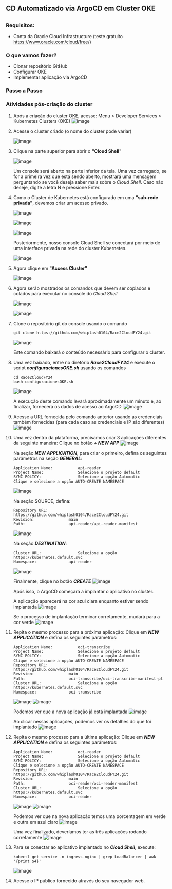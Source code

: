 ## CD Automatizado via ArgoCD em Cluster OKE

## ##

### Requisitos:

- Conta da Oracle Cloud Infrastructure (teste gratuito https://www.oracle.com/cloud/free/)

### O que vamos fazer?

- Clonar repositório GitHub
- Configurar OKE
- Implementar aplicação via ArgoCD

### Passo a Passo

### Atividades pós-criação do cluster

1. Após a criação do cluster OKE, acesse:
	Menu > Developer Services > Kubernetes Clusters (OKE)
	![image](https://github.com/whiplash0104/Race2CloudFY24/assets/14284928/af8781b0-f2fa-4575-97ff-a6705f171d20)

3. Acesse o cluster criado (o nome do cluster pode variar)

	![image](https://github.com/whiplash0104/Race2CloudFY24/assets/40583067/56f2949d-43c4-4999-a91e-6732affc4d22)

4. Clique na parte superior para abrir o **"Cloud Shell"**

	![image](https://github.com/whiplash0104/Race2CloudFY24/assets/40583067/c281f159-c86e-4051-b12f-618c447739ab)

	Um console será aberto na parte inferior da tela. Uma vez carregado, se for a primeira vez que está sendo aberto, mostrará uma mensagem perguntando se você deseja saber mais sobre o *Cloud Shell*. Caso não deseje, digite a letra N e pressione Enter.

5. Como o Cluster de Kubernetes está configurado em uma **"sub-rede privada"**, devemos criar um acesso privado.

	![image](https://github.com/whiplash0104/Race2CloudFY24/assets/40583067/2fa17022-c6b8-416f-b8df-3fc7679b91cc)

	![image](https://github.com/whiplash0104/Race2CloudFY24/assets/40583067/d2ca2f22-0edd-4b32-a77c-6b3caa277757)

	![image](https://github.com/whiplash0104/Race2CloudFY24/assets/40583067/91486d4a-1909-4e30-8acf-057630ea4620)

	Posteriormente, nosso console Cloud Shell se conectará por meio de uma interface privada na rede do cluster Kubernetes.

	![image](https://github.com/whiplash0104/Race2CloudFY24/assets/40583067/dc2253d4-00c1-41db-9cf0-017f215a3c94)

7. Agora clique em **"Access Cluster"**

   	![image](https://github.com/whiplash0104/Race2CloudFY24/assets/40583067/a1f39e2c-39fc-4cd0-98b4-5581f3978117)

8. Agora serão mostrados os comandos que devem ser copiados e colados para executar no console do *Cloud Shell*

	![image](https://github.com/whiplash0104/Race2CloudFY24/assets/40583067/383a892e-228a-4f0f-bbb2-315b740b5bf8)

	![image](https://github.com/whiplash0104/Race2CloudFY24/assets/40583067/05ae701e-d6cd-422c-9f9a-f21abc8aa2ba)

9. Clone o repositório git do console usando o comando
	```
	git clone https://github.com/whiplash0104/Race2CloudFY24.git
	```
	![image](https://github.com/whiplash0104/Race2CloudFY24/assets/14284928/1aac26c5-52e1-4020-b0ce-eb34368a450d)
	
	Este comando baixará o conteúdo necessário para configurar o cluster.

12. Uma vez baixado, entre no diretório ***Race2CloudFY24*** e execute o script ***configuracionesOKE.sh*** usando os comandos
	```
	cd Race2CloudFY24
	bash configuracionesOKE.sh
	```
	![image](https://github.com/whiplash0104/Race2CloudFY24/assets/14284928/d83e682c-d92e-4151-9700-9a89d89aed1a)

	A execução deste comando levará aproximadamente um minuto e, ao finalizar, fornecerá os dados de acesso ao ArgoCD.
	![image](https://github.com/whiplash0104/Race2CloudFY24/assets/14284928/8788492d-f3a7-4a2d-9567-b8db7fb51f4b)

13. Acesse a URL fornecida pelo comando anterior usando as credenciais também fornecidas (para cada caso as credenciais e IP são diferentes)
	![image](https://github.com/whiplash0104/Race2CloudFY24/assets/14284928/5fc8f180-3521-4feb-be63-9aad5adf1513)

14. Uma vez dentro da plataforma, precisamos criar 3 aplicações diferentes da seguinte maneira:
	Clique no botão ***+ NEW APP***
	![image](https://github.com/whiplash0104/Race2CloudFY24/assets/14284928/06adb6f9-1d48-4def-bc47-2e320af0d7e1)

 	Na seção ***NEW APPLICATION***, para criar o primeiro, defina os seguintes parâmetros na seção ***GENERAL***:
 	```
	Application Name:			api-reader
  	Project Name: 				Selecione o projeto default
  	SYNC POLICY:				Selecione a opção Automatic
	Clique e selecione a opção AUTO-CREATE NAMESPACE
  	```
  	![image](https://github.com/whiplash0104/Race2CloudFY24/assets/14284928/84f7596b-e74e-4c8a-9059-f5a4dd573438)

	Na seção SOURCE, defina:
	```
	Repository URL:				https://github.com/whiplash0104/Race2CloudFY24.git
 	Revision:				main
 	Path:					api-reader/api-reader-manifest
 	```
 	![image](https://github.com/whiplash0104/Race2CloudFY24/assets/14284928/29d6535c-4941-43ac-8323-4bbf784c2799)

	Na seção ***DESTINATION***:
	```
	Cluster URL:				Selecione a opção https://kubernetes.default.svc
 	Namespace:				api-reader
 	```
 	![image](https://github.com/whiplash0104/Race2CloudFY24/assets/14284928/cf41c3f9-24c4-431a-ac57-0697c73bfafb)

	Finalmente, clique no botão ***CREATE***
	![image](https://github.com/whiplash0104/Race2CloudFY24/assets/14284928/3d466c5a-9e11-4100-b67a-9f194cc337fd)

	Após isso, o ArgoCD começará a implantar o aplicativo no cluster.

	A aplicação aparecerá na cor azul clara enquanto estiver sendo implantada
	![image](https://github.com/whiplash0104/Race2CloudFY24/assets/14284928/5bf4aa77-677c-434b-9a4c-47802205042d)

	Se o processo de implantação terminar corretamente, mudará para a cor verde
	![image](https://github.com/whiplash0104/Race2CloudFY24/assets/14284928/36c2fe79-7f47-40bb-9bba-9da04c8c2c5f)

15. Repita o mesmo processo para a próxima aplicação:
	Clique em ***NEW APPLICATION*** e defina os seguintes parâmetros:
 	```
	Application Name:			oci-transcribe
  	Project Name: 				Selecione o projeto default
  	SYNC POLICY:				Selecione a opção Automatic
	Clique e selecione a opção AUTO-CREATE NAMESPACE
  	Repository URL:				https://github.com/whiplash0104/Race2CloudFY24.git
 	Revision:				main
 	Path:					oci-transcribe/oci-transcribe-manifest-pt
  	Cluster URL:				Selecione a opção https://kubernetes.default.svc
 	Namespace:				oci-transcribe
  	```
  	![image](https://github.com/whiplash0104/Race2CloudFY24/assets/14284928/722a700b-5ccf-4587-ab75-ef0f50599335)
	![image](https://github.com/whiplash0104/Race2CloudFY24/assets/14284928/b904c0bb-6e34-4312-acb5-5e51e9fdc1de)

	Podemos ver que a nova aplicação já está implantada
	![image](https://github.com/whiplash0104/Race2CloudFY24/assets/40583067/7bb44188-3313-4133-ad18-e9f38dd056c0)

	Ao clicar nessas aplicações, podemos ver os detalhes do que foi implantado
	![image](https://github.com/whiplash0104/Race2CloudFY24/assets/40583067/3bc6200e-c1d0-42ad-87da-f8ab24e57c80)

17. Repita o mesmo processo para a última aplicação:
	Clique em ***NEW APPLICATION*** e defina os seguintes parâmetros:
 	```
	Application Name:			oci-reader
  	Project Name: 				Selecione o projeto default
  	SYNC POLICY:				Selecione a opção Automatic
	Clique e selecione a opção AUTO-CREATE NAMESPACE
  	Repository URL:				https://github.com/whiplash0104/Race2CloudFY24.git
 	Revision:				main
 	Path:					oci-reader/oci-reader-manifest
  	Cluster URL:				Selecione a opção https://kubernetes.default.svc
 	Namespace:				oci-reader
  	```
	![image](https://github.com/whiplash0104/Race2CloudFY24/assets/14284928/09740c03-d10a-4b16-9b03-36b0b1631c37)
	![image](https://github.com/whiplash0104/Race2CloudFY24/assets/14284928/e92bb58f-c2be-44a3-a825-f924fcfe7a9b)

	Podemos ver que na nova aplicação temos uma porcentagem em verde e outra em azul claro
	![image](https://github.com/whiplash0104/Race2CloudFY24/assets/40583067/da7beb6a-9751-43ba-9464-207aadcf6235)

	Uma vez finalizado, deveríamos ter as três aplicações rodando corretamente
	![image](https://github.com/whiplash0104/Race2CloudFY24/assets/14284928/4faa5440-eea7-4a2a-811a-0b87d3af0ece)

19. Para se conectar ao aplicativo implantado no ***Cloud Shell***, execute:
	```
	kubectl get service -n ingress-nginx | grep LoadBalancer | awk '{print $4}'
 	```
 	![image](https://github.com/whiplash0104/Race2CloudFY24/assets/14284928/98e7e60c-e995-433d-bc0a-b7ff34e9dcce)

20. Acesse o IP público fornecido através do seu navegador web.

